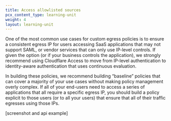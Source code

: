 ```yaml
---
title: Access allowlisted sources
pcx_content_type: learning-unit
weight: 4
layout: learning-unit
---
```


One of the most common use cases for custom egress policies is to ensure a consistent egress IP for users accessing SaaS applications that may not support SAML, or vendor services that can only use IP-level controls. If given the option (or if your business controls the application), we strongly recommend using Cloudflare Access to move from IP-level authentication to identity-aware authentication that uses continuous evaluation.

In building these policies, we recommend building “baseline” policies that can cover a majority of your use cases without making policy management overly complex. If all of your end-users need to access a series of applications that all require a specific egress IP, you should build a policy explicit to those users (or to all your users) that ensure that all of their traffic egresses using those IPs.

[screenshot and api example]
